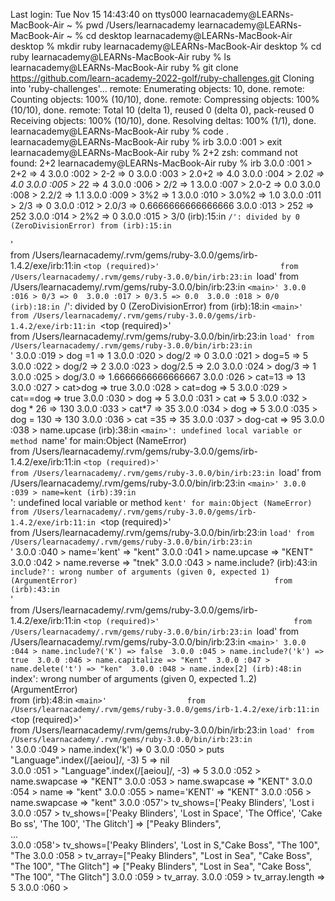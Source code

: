 Last login: Tue Nov 15 14:43:40 on ttys000
learnacademy@LEARNs-MacBook-Air ~ % pwd
/Users/learnacademy
learnacademy@LEARNs-MacBook-Air ~ % cd desktop
learnacademy@LEARNs-MacBook-Air desktop % mkdir ruby
learnacademy@LEARNs-MacBook-Air desktop % cd ruby
learnacademy@LEARNs-MacBook-Air ruby % ls
learnacademy@LEARNs-MacBook-Air ruby % git clone https://github.com/learn-academy-2022-golf/ruby-challenges.git
Cloning into 'ruby-challenges'...
remote: Enumerating objects: 10, done.
remote: Counting objects: 100% (10/10), done.
remote: Compressing objects: 100% (10/10), done.
remote: Total 10 (delta 1), reused 0 (delta 0), pack-reused 0
Receiving objects: 100% (10/10), done.
Resolving deltas: 100% (1/1), done.
learnacademy@LEARNs-MacBook-Air ruby % code .     
learnacademy@LEARNs-MacBook-Air ruby % irb 
3.0.0 :001 > exit
learnacademy@LEARNs-MacBook-Air ruby % 2+2
zsh: command not found: 2+2
learnacademy@LEARNs-MacBook-Air ruby % irb
3.0.0 :001 > 2+2
 => 4 
3.0.0 :002 > 2-2
 => 0 
3.0.0 :003 > 2.0+2
 => 4.0 
3.0.0 :004 > 2.0*2
 => 4.0 
3.0.0 :005 > 2*2
 => 4 
3.0.0 :006 > 2/2
 => 1 
3.0.0 :007 > 2.0-2
 => 0.0 
3.0.0 :008 > 2.2/2
 => 1.1 
3.0.0 :009 > 3%2
 => 1 
3.0.0 :010 > 3.0%2
 => 1.0 
3.0.0 :011 > 2/3
 => 0 
3.0.0 :012 > 2.0/3
 => 0.6666666666666666 
3.0.0 :013 > 252
 => 252 
3.0.0 :014 > 2%2
 => 0 
3.0.0 :015 > 3/0
(irb):15:in `/': divided by 0 (ZeroDivisionError)
        from (irb):15:in `<main>'              
        from /Users/learnacademy/.rvm/gems/ruby-3.0.0/gems/irb-1.4.2/exe/irb:11:in `<top (required)>'                          
        from /Users/learnacademy/.rvm/gems/ruby-3.0.0/bin/irb:23:in `load'
        from /Users/learnacademy/.rvm/gems/ruby-3.0.0/bin/irb:23:in `<main>'
3.0.0 :016 > 0/3
 => 0 
3.0.0 :017 > 0/3.5
 => 0.0 
3.0.0 :018 > 0/0
(irb):18:in `/': divided by 0 (ZeroDivisionError)
        from (irb):18:in `<main>'                                    
        from /Users/learnacademy/.rvm/gems/ruby-3.0.0/gems/irb-1.4.2/exe/irb:11:in `<top (required)>'                                                
        from /Users/learnacademy/.rvm/gems/ruby-3.0.0/bin/irb:23:in `load'
        from /Users/learnacademy/.rvm/gems/ruby-3.0.0/bin/irb:23:in `<main>'
3.0.0 :019 > dog =1
 => 1 
3.0.0 :020 > dog/2
 => 0 
3.0.0 :021 > dog=5
 => 5 
3.0.0 :022 > dog/2
 => 2 
3.0.0 :023 > dog/2.5
 => 2.0 
3.0.0 :024 > dog/3
 => 1 
3.0.0 :025 > dog/3.0
 => 1.6666666666666667 
3.0.0 :026 > cat=13
 => 13 
3.0.0 :027 > cat>dog
 => true 
3.0.0 :028 > cat=dog
 => 5 
3.0.0 :029 > cat==dog
 => true 
3.0.0 :030 > dog
 => 5 
3.0.0 :031 > cat
 => 5 
3.0.0 :032 > dog * 26
 => 130 
3.0.0 :033 > cat*7
 => 35 
3.0.0 :034 > dog
 => 5 
3.0.0 :035 > dog = 130
 => 130 
3.0.0 :036 > cat =35
 => 35 
3.0.0 :037 > dog-cat
 => 95 
3.0.0 :038 > name.upcase
(irb):38:in `<main>': undefined local variable or method `name' for main:Object (NameError)                                                           
        from /Users/learnacademy/.rvm/gems/ruby-3.0.0/gems/irb-1.4.2/exe/irb:11:in `<top (required)>'                                                 
        from /Users/learnacademy/.rvm/gems/ruby-3.0.0/bin/irb:23:in `load'
        from /Users/learnacademy/.rvm/gems/ruby-3.0.0/bin/irb:23:in `<main>'
3.0.0 :039 > name=kent
(irb):39:in `<main>': undefined local variable or method `kent' for main:Object (NameError)                                                           
        from /Users/learnacademy/.rvm/gems/ruby-3.0.0/gems/irb-1.4.2/exe/irb:11:in `<top (required)>'                                                 
        from /Users/learnacademy/.rvm/gems/ruby-3.0.0/bin/irb:23:in `load'
        from /Users/learnacademy/.rvm/gems/ruby-3.0.0/bin/irb:23:in `<main>'
3.0.0 :040 > name='kent'
 => "kent" 
3.0.0 :041 > name.upcase
 => "KENT" 
3.0.0 :042 > name.reverse
 => "tnek" 
3.0.0 :043 > name.include?
(irb):43:in `include?': wrong number of arguments (given 0, expected 1) (ArgumentError)                                           
        from (irb):43:in `<main>'                 
        from /Users/learnacademy/.rvm/gems/ruby-3.0.0/gems/irb-1.4.2/exe/irb:11:in `<top (required)>'                             
        from /Users/learnacademy/.rvm/gems/ruby-3.0.0/bin/irb:23:in `load'
        from /Users/learnacademy/.rvm/gems/ruby-3.0.0/bin/irb:23:in `<main>'
3.0.0 :044 > name.include?('K')
 => false 
3.0.0 :045 > name.include?('k')
 => true 
3.0.0 :046 > name.capitalize
 => "Kent" 
3.0.0 :047 > name.delete('t')
 => "ken" 
3.0.0 :048 > name.index[2]
(irb):48:in `index': wrong number of arguments (given 0, expected 1..2) (ArgumentError)                                           
        from (irb):48:in `<main>'                 
        from /Users/learnacademy/.rvm/gems/ruby-3.0.0/gems/irb-1.4.2/exe/irb:11:in `<top (required)>'                             
        from /Users/learnacademy/.rvm/gems/ruby-3.0.0/bin/irb:23:in `load'
        from /Users/learnacademy/.rvm/gems/ruby-3.0.0/bin/irb:23:in `<main>'
3.0.0 :049 > name.index('k')
 => 0 
3.0.0 :050 > puts "Language".index(/[aeiou]/, -3)
5
 => nil                                           
3.0.0 :051 >  "Language".index(/[aeiou]/, -3)
 => 5 
3.0.0 :052 > name.swapcase
 => "KENT" 
3.0.0 :053 > name.swapcase
 => "KENT" 
3.0.0 :054 > name
 => "kent" 
3.0.0 :055 > name='KENT'
 => "KENT" 
3.0.0 :056 > name.swapcase
 => "kent" 
3.0.0 :057'> tv_shows=['Peaky Blinders', 'Lost i
3.0.0 :057 > tv_shows=['Peaky Blinders', 'Lost in Space', 'The Office', 'Cake Bo
ss', 'The 100', 'The Glitch']
 => 
["Peaky Blinders",                                                              
...                                                                             
3.0.0 :058'> tv_shows=['Peaky Blinders', 'Lost in S,"Cake Boss", "The 100", "The
3.0.0 :058 > tv_array=["Peaky Blinders", "Lost in Sea", "Cake Boss", "The 100", 
"The Glitch"]
 => ["Peaky Blinders", "Lost in Sea", "Cake Boss", "The 100", "The Glitch"] 
3.0.0 :059 > tv_array.
3.0.0 :059 > tv_array.length
 => 5 
3.0.0 :060 > 
                                                                                
                                                                                
                                                                                
                                                                                
                                                                                
                                                                             
                                                                             
                                                                             
                                                      
                                                      
                                                      
                                                      
